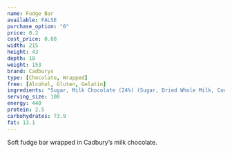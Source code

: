 ```yaml
---
name: Fudge Bar
available: FALSE
purchase_option: "0"
price: 0.2
cost_price: 0.08
width: 215
height: 43
depth: 18
weight: 153
brand: Cadburys
type: [Chocolate, Wrapped]
free: [Alcohol, Gluten, Gelatin]
ingredients: "Sugar, Milk Chocolate (24%) (Sugar, Dried Whole Milk, Cocoa Butter, Cocoa Mass, Dried Whey, Vegetable Fat, Emulsifier (E442), Flavourings), Glucose Syrup, Sweetened Condensed Skimmed Milk, Vegetable Oil, Flavourings, Emulsifier (E471), Salt"
serving_size: 100
energy: 440
protein: 2.5
carbohydrates: 73.9
fat: 13.1
---
```

Soft fudge bar wrapped in Cadbury’s milk chocolate.